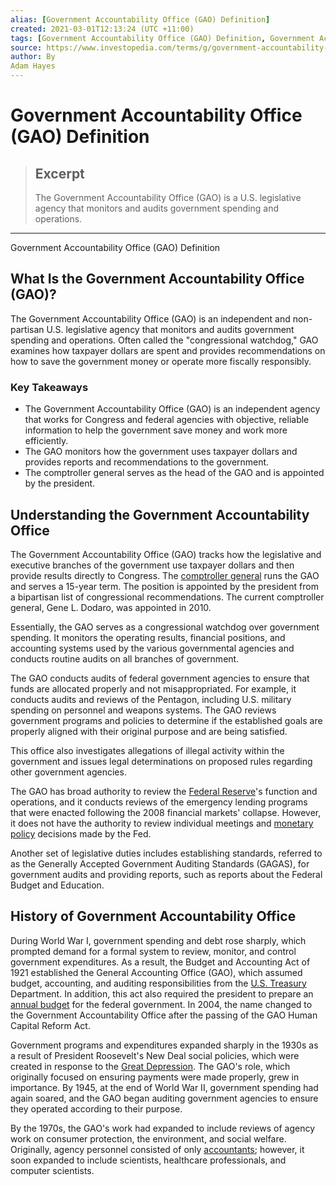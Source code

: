 ```yaml
---
alias: [Government Accountability Office (GAO) Definition]
created: 2021-03-01T12:13:24 (UTC +11:00)
tags: [Government Accountability Office (GAO) Definition, Government Accountability Office (GAO) Definition]
source: https://www.investopedia.com/terms/g/government-accountability-office-gao.asp
author: By
Adam Hayes
---
```


# Government Accountability Office (GAO) Definition

> ## Excerpt
> The Government Accountability Office (GAO) is a U.S. legislative agency that monitors and audits government spending and operations.

---

Government Accountability Office (GAO) Definition
## What Is the Government Accountability Office (GAO)?

The Government Accountability Office (GAO) is an independent and non-partisan U.S. legislative agency that monitors and audits government spending and operations. Often called the "congressional watchdog," GAO examines how taxpayer dollars are spent and provides recommendations on how to save the government money or operate more fiscally responsibly.

### Key Takeaways

-   The Government Accountability Office (GAO) is an independent agency that works for Congress and federal agencies with objective, reliable information to help the government save money and work more efficiently.
-   The GAO monitors how the government uses taxpayer dollars and provides reports and recommendations to the government.
-   The comptroller general serves as the head of the GAO and is appointed by the president.

## Understanding the Government Accountability Office

The Government Accountability Office (GAO) tracks how the legislative and executive branches of the government use taxpayer dollars and then provide results directly to Congress. The [comptroller general](https://www.investopedia.com/terms/c/comptroller-general.asp) runs the GAO and serves a 15-year term. The position is appointed by the president from a bipartisan list of congressional recommendations. The current comptroller general, Gene L. Dodaro, was appointed in 2010.

Essentially, the GAO serves as a congressional watchdog over government spending. It monitors the operating results, financial positions, and accounting systems used by the various governmental agencies and conducts routine audits on all branches of government.

The GAO conducts audits of federal government agencies to ensure that funds are allocated properly and not misappropriated. For example, it conducts audits and reviews of the Pentagon, including U.S. military spending on personnel and weapons systems. The GAO reviews government programs and policies to determine if the established goals are properly aligned with their original purpose and are being satisfied. 

This office also investigates allegations of illegal activity within the government and issues legal determinations on proposed rules regarding other government agencies. 

The GAO has broad authority to review the [Federal Reserve](https://www.investopedia.com/terms/f/federalreservesystem.asp)'s function and operations, and it conducts reviews of the emergency lending programs that were enacted following the 2008 financial markets' collapse. However, it does not have the authority to review individual meetings and [monetary policy](https://www.investopedia.com/terms/m/monetarypolicy.asp) decisions made by the Fed.

Another set of legislative duties includes establishing standards, referred to as the Generally Accepted Government Auditing Standards (GAGAS), for government audits and providing reports, such as reports about the Federal Budget and Education.

## History of Government Accountability Office

During World War I, government spending and debt rose sharply, which prompted demand for a formal system to review, monitor, and control government expenditures. As a result, the Budget and Accounting Act of 1921 established the General Accounting Office (GAO), which assumed budget, accounting, and auditing responsibilities from the [U.S. Treasury](https://www.investopedia.com/terms/u/ustreasury.asp) Department. In addition, this act also required the president to prepare an [annual budget](https://www.investopedia.com/terms/a/annual-budget.asp) for the federal government. In 2004, the name changed to the Government Accountability Office after the passing of the GAO Human Capital Reform Act.

Government programs and expenditures expanded sharply in the 1930s as a result of President Roosevelt's New Deal social policies, which were created in response to the [Great Depression](https://www.investopedia.com/terms/g/great_depression.asp). The GAO's role, which originally focused on ensuring payments were made properly, grew in importance. By 1945, at the end of World War II, government spending had again soared, and the GAO began auditing government agencies to ensure they operated according to their purpose.

By the 1970s, the GAO's work had expanded to include reviews of agency work on consumer protection, the environment, and social welfare. Originally, agency personnel consisted of only [accountants](https://www.investopedia.com/terms/a/accountant.asp); however, it soon expanded to include scientists, healthcare professionals, and computer scientists.
